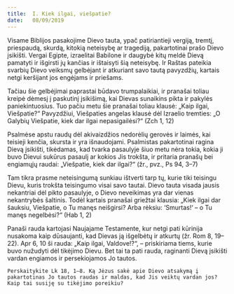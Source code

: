 ```yaml
---
title:  I. Kiek ilgai, viešpatie?
date:   08/09/2019
---
```


Visame Biblijos pasakojime Dievo tauta, ypač patiriantieji vergiją, tremtį, priespaudą, skurdą, kitokią neteisybę ar tragediją, pakartotinai prašo Dievo įsikišti. Vergai Egipte, izraelitai Babilone ir daugybė kitų meldė Dievą pamatyti ir išgirsti jų kančias ir ištaisyti šią neteisybę. Ir Raštas pateikia svarbių Dievo veiksmų gelbėjant ir atkuriant savo tautą pavyzdžių, kartais netgi keršijant jos engėjams ir priešams.

Tačiau šie gelbėjimai paprastai būdavo trumpalaikiai, ir pranašai toliau kreipė dėmesį į paskutinį įsikišimą, kai Dievas sunaikins pikta ir pakylės paniekintuosius. Tuo pačiu metu šie pranašai toliau klausė: „Kaip ilgai, Viešpatie?“ Pavyzdžiui, Viešpaties angelas klausė dėl Izraelio tremties: „O Galybių Viešpatie, kiek dar ilgai nepasigailėsi?“ (Zch 1, 12)

Psalmėse apstu raudų dėl akivaizdžios nedorėlių gerovės ir laimės, kai teisieji kenčia, skursta ir yra išnaudojami. Psalmistas pakartotinai ragina Dievą įsikišti, tikėdamas, kad tvarka pasaulyje šiuo metu nėra tokia, kokia ji buvo Dievui sukūrus pasaulį ar kokios Jis trokšta, ir pritaria pranašų bei engiamųjų raudai: „Viešpatie, kiek dar ilgai?“ (žr., pvz., Ps 94, 3–7)

Tam tikra prasme neteisingumą sunkiau ištverti tarp tų, kurie tiki teisingu Dievu, kuris trokšta teisingumo visai savo tautai. Dievo tauta visada jausis nekantriai dėl pikto pasaulyje, o Dievo neveikimas yra dar vienas nekantrybės šaltinis. Todėl kartais pranašai griežtai klausia: „Kiek ilgai dar šauksiu, Viešpatie, o Tu manęs neišgirsi? Arba rėksiu: ‘Smurtas!‘ – o Tu manęs negelbėsi?“ (Hab 1, 2)

Panaši rauda kartojasi Naujajame Testamente, kur netgi pati kūrinija nusakoma kaip dūsaujanti, kad Dievas ją išgelbėtų ir atkurtų (žr. Rom 8, 19–22). Apr 6, 10 ši rauda: „Kaip ilgai, Valdove!?“, – priskiriama tiems, kurie buvo nužudyti dėl tikėjimo Dievu. Bet tai ta pati rauda, raginanti Dievą įsikišti vardan engiamos ir persekiojamos Jo tautos.

`Perskaitykite Lk 18, 1–8. Ką Jėzus sakė apie Dievo atsakymą į pakartotinas Jo tautos raudas ir maldas, kad Jis veiktų vardan jos? Kaip tai susiję su tikėjimo poreikiu?`
